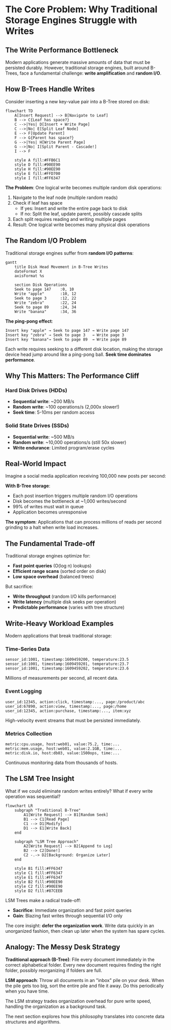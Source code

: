 # The Core Problem: Why Traditional Storage Engines Struggle with Writes

## The Write Performance Bottleneck

Modern applications generate massive amounts of data that must be persisted durably. However, traditional storage engines, built around B-Trees, face a fundamental challenge: **write amplification** and **random I/O**.

## How B-Trees Handle Writes

Consider inserting a new key-value pair into a B-Tree stored on disk:

```mermaid
flowchart TD
    A[Insert Request] --> B[Navigate to Leaf]
    B --> C{Leaf has space?}
    C -->|Yes| D[Insert + Write Page]
    C -->|No| E[Split Leaf Node]
    E --> F[Update Parent]
    F --> G{Parent has space?}
    G -->|Yes| H[Write Parent Page]
    G -->|No| I[Split Parent - Cascade!]
    I --> F
    
    style A fill:#FFB6C1
    style D fill:#90EE90
    style H fill:#90EE90
    style E fill:#FFD700
    style I fill:#FF6347
```

**The Problem**: One logical write becomes multiple random disk operations:
1. Navigate to the leaf node (multiple random reads)
2. Check if leaf has space
   - If yes: Insert and write the entire page back to disk
   - If no: Split the leaf, update parent, possibly cascade splits
3. Each split requires reading and writing multiple pages
4. Result: One logical write becomes many physical disk operations

## The Random I/O Problem

Traditional storage engines suffer from **random I/O patterns**:

```mermaid
gantt
    title Disk Head Movement in B-Tree Writes
    dateFormat X
    axisFormat %s
    
    section Disk Operations
    Seek to page 147    :0, 10
    Write "apple"       :10, 12
    Seek to page 3      :12, 22
    Write "zebra"       :22, 24
    Seek to page 89     :24, 34
    Write "banana"      :34, 36
```

**The ping-pong effect**:
```
Insert key "apple" → Seek to page 147 → Write page 147
Insert key "zebra" → Seek to page 3   → Write page 3  
Insert key "banana"→ Seek to page 89  → Write page 89
```

Each write requires seeking to a different disk location, making the storage device head jump around like a ping-pong ball. **Seek time dominates performance**.

## Why This Matters: The Performance Cliff

### Hard Disk Drives (HDDs)
- **Sequential write**: ~200 MB/s
- **Random write**: ~100 operations/s (2,000x slower!)
- **Seek time**: 5-10ms per random access

### Solid State Drives (SSDs)  
- **Sequential write**: ~500 MB/s
- **Random write**: ~10,000 operations/s (still 50x slower)
- **Write endurance**: Limited program/erase cycles

## Real-World Impact

Imagine a social media application receiving 100,000 new posts per second:

**With B-Tree storage**:
- Each post insertion triggers multiple random I/O operations
- Disk becomes the bottleneck at ~1,000 writes/second
- 99% of writes must wait in queue
- Application becomes unresponsive

**The symptom**: Applications that can process millions of reads per second grinding to a halt when write load increases.

## The Fundamental Trade-off

Traditional storage engines optimize for:
- **Fast point queries** (O(log n) lookups)
- **Efficient range scans** (sorted order on disk)
- **Low space overhead** (balanced trees)

But sacrifice:
- **Write throughput** (random I/O kills performance)
- **Write latency** (multiple disk seeks per operation)
- **Predictable performance** (varies with tree structure)

## Write-Heavy Workload Examples

Modern applications that break traditional storage:

### Time-Series Data
```
sensor_id:1001, timestamp:1609459200, temperature:23.5
sensor_id:1001, timestamp:1609459201, temperature:23.7
sensor_id:1001, timestamp:1609459202, temperature:23.6
```
Millions of measurements per second, all recent data.

### Event Logging
```
user_id:12345, action:click, timestamp:..., page:/product/abc
user_id:67890, action:view, timestamp:..., page:/home
user_id:12345, action:purchase, timestamp:..., item:xyz
```
High-velocity event streams that must be persisted immediately.

### Metrics Collection
```
metric:cpu.usage, host:web01, value:75.2, time:...
metric:mem.usage, host:web01, value:2.1GB, time:...
metric:disk.io, host:db03, value:1500ops, time:...
```
Continuous monitoring data from thousands of hosts.

## The LSM Tree Insight

What if we could eliminate random writes entirely? What if every write operation was sequential?

```mermaid
flowchart LR
    subgraph "Traditional B-Tree"
        A1[Write Request] --> B1[Random Seek]
        B1 --> C1[Read Page]
        C1 --> D1[Modify]
        D1 --> E1[Write Back]
    end
    
    subgraph "LSM Tree Approach"
        A2[Write Request] --> B2[Append to Log]
        B2 --> C2[Done!]
        C2 -.-> D2[Background: Organize Later]
    end
    
    style B1 fill:#FF6347
    style C1 fill:#FF6347
    style E1 fill:#FF6347
    style B2 fill:#90EE90
    style C2 fill:#90EE90
    style D2 fill:#87CEEB
```

LSM Trees make a radical trade-off:
- **Sacrifice**: Immediate organization and fast point queries
- **Gain**: Blazing fast writes through sequential I/O only

The core insight: **defer the organization work**. Write data quickly in an unorganized fashion, then clean up later when the system has spare cycles.

## Analogy: The Messy Desk Strategy

**Traditional approach (B-Tree)**: 
File every document immediately in the correct alphabetical folder. Every new document requires finding the right folder, possibly reorganizing if folders are full.

**LSM approach**: 
Throw all documents in an "inbox" pile on your desk. When the pile gets too big, sort the entire pile and file it away. Do this periodically when you have time.

The LSM strategy trades organization overhead for pure write speed, handling the organization as a background task.

The next section explores how this philosophy translates into concrete data structures and algorithms.